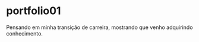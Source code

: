 # portfolio01
Pensando em minha transição de carreira, mostrando que venho adquirindo conhecimento.
